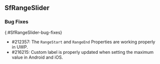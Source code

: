 ## SfRangeSlider

### Bug Fixes
{:#SfRangeSlider-bug-fixes}

* \#212357: The `RangeStart` and `RangeEnd` Properties are working properly in UWP.
* \#216215: Custom label is properly updated when setting the maximum value in Android and iOS.
